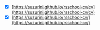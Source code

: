 - [x] [https://suzurini.github.io/rsschool-cv/cv](https://suzurini.github.io/rsschool-cv/cv)
- [x] [https://suzurini.github.io/rsschool-cv/](https://suzurini.github.io/rsschool-cv/)